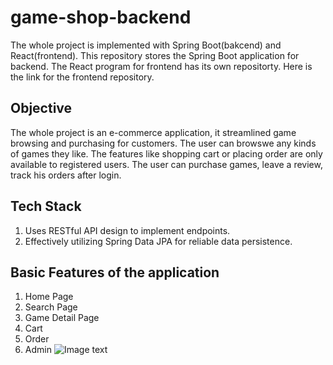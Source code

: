 # game-shop-backend

The whole project is implemented with Spring Boot(bakcend) and React(frontend). This repository stores the Spring Boot application for backend. The React program for frontend
has its own repositorty.
Here is the link for the frontend repository.

## Objective

The whole project is an e-commerce application, it streamlined game browsing and purchasing for customers. The user can browswe any kinds of games they like. The features like shopping cart or placing order are only available to registered users. The user can purchase games, leave a review, track his orders after login.

## Tech Stack
1. Uses RESTful API design to implement endpoints.  
2. Effectively utilizing Spring Data JPA for reliable data persistence.

## Basic Features of the application
1. Home Page
2. Search Page
3. Game Detail Page
4. Cart
5. Order
6. Admin
   ![Image text](https://raw.github.com/betterrt/repository/master/game-shop-backend/img/Elden.jpg)


